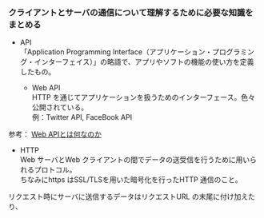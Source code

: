 ### クライアントとサーバの通信について理解するために必要な知識をまとめる

- API  
「Application Programming Interface（アプリケーション・プログラミング・インターフェイス）」の略語で、アプリやソフトの機能の使い方を定義したもの。

  - Web API  
HTTP を通じてアプリケーションを扱うためのインターフェース。色々公開されている。  
例：Twitter API, FaceBook API

参考： [Web APIとは何なのか](https://qiita.com/NagaokaKenichi/items/df4c8455ab527aeacf02)

- HTTP  
Web サーバとWeb クライアントの間でデータの送受信を行うために用いられるプロトコル。  
ちなみにhttps はSSL/TLSを用いた暗号化を行ったHTTP 通信のこと。

リクエスト時にサーバに送信するデータはリクエストURL の末尾に付け加えたり、
